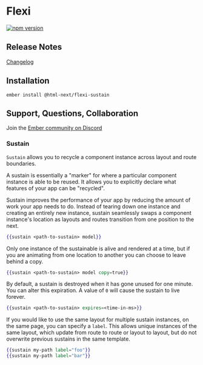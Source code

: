 # Flexi

[![npm version](https://badge.fury.io/js/flexi-sustain.svg)](http://badge.fury.io/js/flexi-sustain)

## Release Notes

[Changelog](./CHANGELOG.md)

## Installation

```cli
ember install @html-next/flexi-sustain
```

## Support, Questions, Collaboration

Join the [Ember community on Discord](https://discord.gg/zT3asNS)

### Sustain

`Sustain` allows you to recycle a component instance across layout and route boundaries.

A sustain is essentially a "marker" for where a particular component instance is able to
be reused. It allows you to explicitly declare what features of your app can be "recycled".

Sustain improves the performance of your app by reducing the amount of work your app needs to do.
Instead of tearing down one instance and creating an entirely new instance, sustain seamlessly
swaps a component instance's location as layouts and routes transition from one position to the next.

```hbs
{{sustain <path-to-sustain> model}}
```

Only one instance of the sustainable is alive and rendered at a time, but if you are animating
from one location to another you can choose to leave behind a copy.

```hbs
{{sustain <path-to-sustain> model copy=true}}
```

By default, a sustain is destroyed when it has gone unused for one minute. You can alter this
expiration. A value of `0` will cause the sustain to live forever.

```hbs
{{sustain <path-to-sustain> expires=<time-in-ms>}}
```

If you would like to use the same layout for multiple sustain instances, on the same page, you can specify
a `label`. This allows unique instances of the same layout, which update from route to route or layout to layout,
but do not overwrite previous sustains in the same template.

```hbs
{{sustain my-path label="foo"}}
{{sustain my-path label="bar"}}
```
